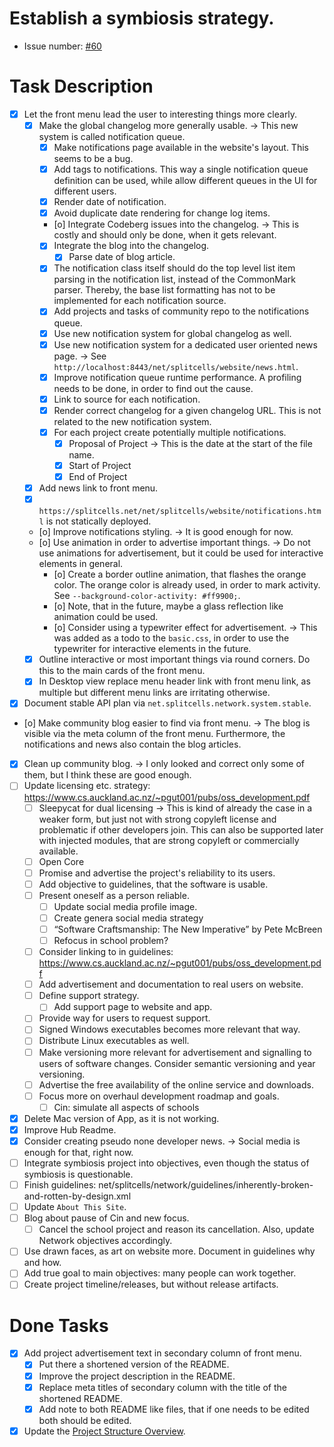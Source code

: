 # Establish a symbiosis strategy.
* Issue number: [\#60](https://codeberg.org/splitcells-net/net.splitcells.network.community/issues/60)
# Task Description
* [x] Let the front menu lead the user to interesting things more clearly. 
    * [x] Make the global changelog more generally usable. -> This new system is called notification queue.
        * [x] Make notifications page available in the website's layout. This seems to be a bug.
        * [x] Add tags to notifications. This way a single notification queue definition can be used,
          while allow different queues in the UI for different users.
        * [x] Render date of notification.
        * [x] Avoid duplicate date rendering for change log items.
        * [o] Integrate Codeberg issues into the changelog. -> This is costly and should only be done, when it gets relevant.
        * [x] Integrate the blog into the changelog.
            * [x] Parse date of blog article. 
        * [x] The notification class itself should do the top level list item parsing in the notification list,
          instead of the CommonMark parser.
          Thereby, the base list formatting has not to be implemented for each notification source.
        * [x] Add projects and tasks of community repo to the notifications queue.
        * [x] Use new notification system for global changelog as well.
        * [x] Use new notification system for a dedicated user oriented news page. -> See `http://localhost:8443/net/splitcells/website/news.html`.
        * [x] Improve notification queue runtime performance. A profiling needs to be done, in order to find out the cause.
        * [x] Link to source for each notification.
        * [x] Render correct changelog for a given changelog URL. This is not related to the new notification system.
        * [x] For each project create potentially multiple notifications.
            * [x] Proposal of Project -> This is the date at the start of the file name.
            * [x] Start of Project
            * [x] End of Project
    * [x] Add news link to front menu.
    * [x] `https://splitcells.net/net/splitcells/website/notifications.html` is not statically deployed.
    * [o] Improve notifications styling. -> It is good enough for now.
    * [o] Use animation in order to advertise important things. -> Do not use animations for advertisement, but it could be used for interactive elements in general.
        * [o] Create a border outline animation, that flashes the orange color.
          The orange color is already used, in order to mark activity. See `--background-color-activity: #ff9900;`.
        * [o] Note, that in the future, maybe a glass reflection like animation could be used.
        * [o] Consider using a typewriter effect for advertisement. -> This was added as a todo to the `basic.css`, in order to use the typewriter for interactive elements in the future.
    * [x] Outline interactive or most important things via round corners.
      Do this to the main cards of the front menu.
    * [x] In Desktop view replace menu header link with front menu link, as multiple but different menu links are irritating otherwise.
* [x] Document stable API plan via `net.splitcells.network.system.stable`.
* [o] Make community blog easier to find via front menu.
  -> The blog is visible via the meta column of the front menu.
  Furthermore, the notifications and news also contain the blog articles.
* [x] Clean up community blog. -> I only looked and correct only some of them, but I think these are good enough.
* [ ] Update licensing etc. strategy: https://www.cs.auckland.ac.nz/~pgut001/pubs/oss_development.pdf
    * [ ] Sleepycat for dual licensing -> This is kind of already the case in a weaker form, but just not with strong copyleft license and problematic if other developers join.
      This can also be supported later with injected modules, that are strong copyleft or commercially available.
    * [ ] Open Core
    * [ ] Promise and advertise the project's reliability to its users.
    * [ ] Add objective to guidelines, that the software is usable.
    * [ ] Present oneself as a person reliable.
        * [ ] Update social media profile image.
        * [ ] Create genera social media strategy
        * [ ] “Software Craftsmanship: The New Imperative” by Pete McBreen
        * [ ] Refocus in school problem?
    * [ ] Consider linking to in guidelines: https://www.cs.auckland.ac.nz/~pgut001/pubs/oss_development.pdf
    * [ ] Add advertisement and documentation to real users on website.
    * [ ] Define support strategy.
        * [ ] Add support page to website and app.
    * [ ] Provide way for users to request support.
    * [ ] Signed Windows executables becomes more relevant that way.
    * [ ] Distribute Linux executables as well.
    * [ ] Make versioning more relevant for advertisement and signalling to users of software changes.
      Consider semantic versioning and year versioning.
    * [ ] Advertise the free availability of the online service and downloads.
    * [ ] Focus more on overhaul development roadmap and goals.
        * [ ] Cin: simulate all aspects of schools
* [x] Delete Mac version of App, as it is not working.
* [x] Improve Hub Readme.
* [x] Consider creating pseudo none developer news. -> Social media is enough for that, right now.
* [ ] Integrate symbiosis project into objectives, even though the status of symbiosis is questionable.
* [ ] Finish guidelines: net/splitcells/network/guidelines/inherently-broken-and-rotten-by-design.xml
* [ ] Update `About This Site`.
* [ ] Blog about pause of Cin and new focus.
    * [ ] Cancel the school project and reason its cancellation. Also, update Network objectives accordingly.
* [ ] Use drawn faces, as art on website more. Document in guidelines why and how.
* [ ] Add true goal to main objectives: many people can work together.
* [ ] Create project timeline/releases, but without release artifacts.
# Done Tasks
* [x] Add project advertisement text in secondary column of front menu.
    * [x] Put there a shortened version of the README.
    * [x] Improve the project description in the README.
    * [x] Replace meta titles of secondary column with the title of the shortened README.
    * [x] Add note to both README like files, that if one needs to be edited both should be edited.
* [x] Update the [Project Structure Overview](https://splitcells.net/net/splitcells/network/overview.html).